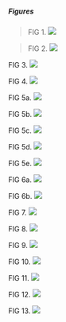 ##### Figures
>FIG 1.
>![](images/fig1.png)

>FIG 2.
>![](images/fig2.png)

FIG 3.
![](images/fig3.png)

FIG 4.
![](images/fig4.png)

FIG 5a.
![](images/fig5a.png)

FIG 5b.
![](images/fig5b.png)

FIG 5c.
![](images/fig5c.png)

FIG 5d.
![](images/fig5d.png)

FIG 5e.
![](images/fig5e.png)

FIG 6a.
![](images/fig6a.png)

FIG 6b.
![](images/fig6b.png)

FIG 7.
![](images/fig7.png)

FIG 8.
![](images/fig8.png)

FIG 9.
![](images/fig9.png)

FIG 10.
![](images/fig10.png)

FIG 11.
![](images/fig11.png)

FIG 12.
![](images/fig12.png)

FIG 13.
![](images/fig13.png)
